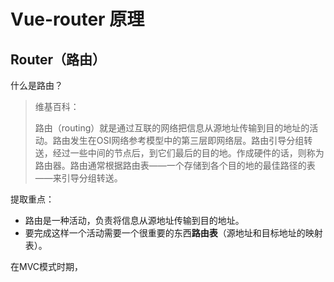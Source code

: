 # Vue-router 原理

## Router（路由）

什么是路由？

> 维基百科：
>
> 路由（routing）就是通过互联的网络把信息从源地址传输到目的地址的活动。路由发生在OSI网络参考模型中的第三层即网络层。路由引导分组转送，经过一些中间的节点后，到它们最后的目的地。作成硬件的话，则称为路由器。路由通常根据路由表——一个存储到各个目的地的最佳路径的表——来引导分组转送。

提取重点：

- 路由是一种活动，负责将信息从源地址传输到目的地址。
- 要完成这样一个活动需要一个很重要的东西**路由表**（源地址和目标地址的映射表）。

在MVC模式时期，